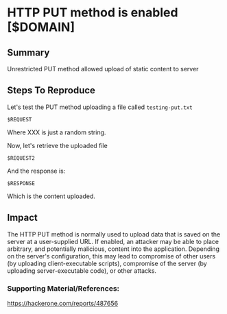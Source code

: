 
# HTTP PUT method is enabled [$DOMAIN]

## Summary

Unrestricted PUT method allowed upload of static content to server

## Steps To Reproduce

Let's test the PUT method uploading a file called `testing-put.txt` 

```
$REQUEST
```
Where XXX is just a random string.

Now, let's retrieve the uploaded file 

```
$REQUEST2
```
And the response is:

```
$RESPONSE

```
Which is the content uploaded. 



## Impact

The HTTP PUT method is normally used to upload data that is saved on the server at a user-supplied URL. If enabled, an attacker may be able to place arbitrary, and potentially malicious, content into the application. Depending on the server's configuration, this may lead to compromise of other users (by uploading client-executable scripts), compromise of the server (by uploading server-executable code), or other attacks.
 

### Supporting Material/References:
https://hackerone.com/reports/487656



